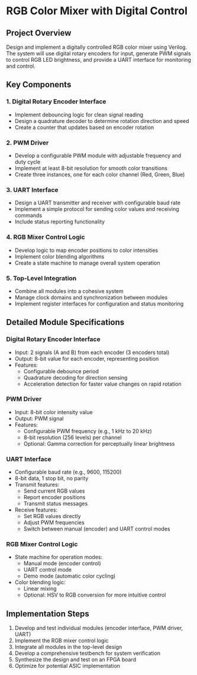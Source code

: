 # RGB Color Mixer with Digital Control

## Project Overview
Design and implement a digitally controlled RGB color mixer using Verilog. The system will use digital rotary encoders for input, generate PWM signals to control RGB LED brightness, and provide a UART interface for monitoring and control.

## Key Components

### 1. Digital Rotary Encoder Interface
- Implement debouncing logic for clean signal reading
- Design a quadrature decoder to determine rotation direction and speed
- Create a counter that updates based on encoder rotation

### 2. PWM Driver
- Develop a configurable PWM module with adjustable frequency and duty cycle
- Implement at least 8-bit resolution for smooth color transitions
- Create three instances, one for each color channel (Red, Green, Blue)

### 3. UART Interface
- Design a UART transmitter and receiver with configurable baud rate
- Implement a simple protocol for sending color values and receiving commands
- Include status reporting functionality

### 4. RGB Mixer Control Logic
- Develop logic to map encoder positions to color intensities
- Implement color blending algorithms
- Create a state machine to manage overall system operation

### 5. Top-Level Integration
- Combine all modules into a cohesive system
- Manage clock domains and synchronization between modules
- Implement register interfaces for configuration and status monitoring

## Detailed Module Specifications

### Digital Rotary Encoder Interface
- Input: 2 signals (A and B) from each encoder (3 encoders total)
- Output: 8-bit value for each encoder, representing position
- Features:
  * Configurable debounce period
  * Quadrature decoding for direction sensing
  * Acceleration detection for faster value changes on rapid rotation

### PWM Driver
- Input: 8-bit color intensity value
- Output: PWM signal
- Features:
  * Configurable PWM frequency (e.g., 1 kHz to 20 kHz)
  * 8-bit resolution (256 levels) per channel
  * Optional: Gamma correction for perceptually linear brightness

### UART Interface
- Configurable baud rate (e.g., 9600, 115200)
- 8-bit data, 1 stop bit, no parity
- Transmit features:
  * Send current RGB values
  * Report encoder positions
  * Transmit status messages
- Receive features:
  * Set RGB values directly
  * Adjust PWM frequencies
  * Switch between manual (encoder) and UART control modes

### RGB Mixer Control Logic
- State machine for operation modes:
  * Manual mode (encoder control)
  * UART control mode
  * Demo mode (automatic color cycling)
- Color blending logic:
  * Linear mixing
  * Optional: HSV to RGB conversion for more intuitive control

## Implementation Steps
1. Develop and test individual modules (encoder interface, PWM driver, UART)
2. Implement the RGB mixer control logic
3. Integrate all modules in the top-level design
4. Develop a comprehensive testbench for system verification
5. Synthesize the design and test on an FPGA board
6. Optimize for potential ASIC implementation

